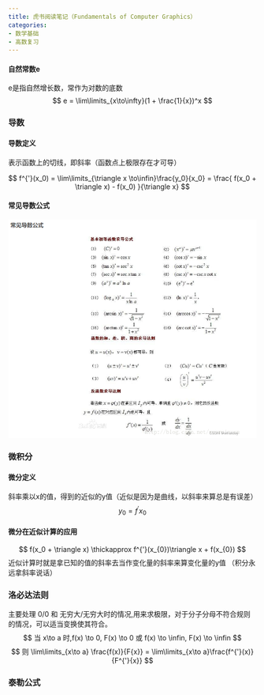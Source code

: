 ```yaml
---
title: 虎书阅读笔记（Fundamentals of Computer Graphics）
categories: 
- 数学基础
- 高数复习
---
```


#### 自然常数e
e是指自然增长数，常作为对数的底数
$$
 e = \lim\limits_{x\to\infty}(1 + \frac{1}{x})^x
$$
### 导数
#### 导数定义
表示函数上的切线，即斜率（函数点上极限存在才可导）

$$
 f^{'}(x_0) = \lim\limits_{\triangle x \to\infin}\frac{y_0}{x_0} = \frac{
    f(x_0 + \triangle x) - f(x_0)
 }{\triangle x} 
$$ 

#### 常见导数公式
![](..\Image\导数公式.png)


### 微积分
#### 微分定义
斜率乘以x的值，得到的近似的y值（近似是因为是曲线，以斜率来算总是有误差）
$$
    y_0 = f^{'}x_0
$$

#### 微分在近似计算的应用
$$
    f(x_0 + \triangle x) \thickapprox f^{'}(x_{0})\triangle x + f(x_{0}) 
$$
近似计算时就是拿已知的值的斜率去当作变化量的斜率来算变化量的y值 （积分永远拿斜率说话）


### 洛必达法则
主要处理 0/0 和  无穷大/无穷大时的情况,用来求极限，对于分子分母不符合规则的情况，可以适当变换使其符合。
$$
    当 x\to a 时,f(x) \to 0, F(x) \to 0
    或 f(x) \to \infin, F(x) \to \infin
$$
$$
    则 \lim\limits_{x\to a} \frac{f(x)}{F{x}} =  \lim\limits_{x\to a}\frac{f^{'}(x)}{F^{'}{x}}
$$

### 泰勒公式


